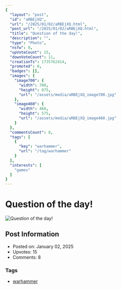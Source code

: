 ```yaml
---
{
  "layout": "post",
  "id": "aRBEjXQ",
  "url": "/2025/01/02/aRBEjXQ.html",
  "post_url": "/2025/01/02/aRBEjXQ.html",
  "title": "Question of the day!",
  "description": "",
  "type": "Photo",
  "nsfw": 0,
  "upVoteCount": 15,
  "downVoteCount": 11,
  "creationTs": 1735762414,
  "promoted": 0,
  "badges": [],
  "images": {
    "image700": {
      "width": 700,
      "height": 875,
      "url": "/assets/media/aRBEjXQ_image700.jpg"
    },
    "image460": {
      "width": 460,
      "height": 575,
      "url": "/assets/media/aRBEjXQ_image460.jpg"
    }
  },
  "commentsCount": 8,
  "tags": [
    {
      "key": "warhammer",
      "url": "/tag/warhammer"
    }
  ],
  "interests": [
    "games"
  ]
}
---
```


# Question of the day!

![Question of the day!](/assets/media/aRBEjXQ_image700.jpg)

## Post Information

- Posted on: January 02, 2025
- Upvotes: 15
- Comments: 8

### Tags

- [warhammer](/tag/warhammer)
